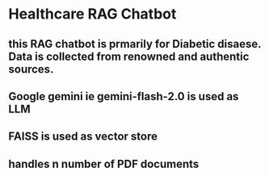 # Healthcare RAG Chatbot
## this RAG chatbot is prmarily for Diabetic disaese. Data is collected from renowned and authentic sources.
## Google gemini ie  gemini-flash-2.0 is used as LLM
## FAISS is used as vector store
## handles n number of PDF documents
